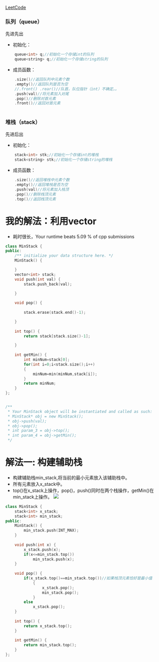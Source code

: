 [LeetCode](https://leetcode-cn.com/problems/min-stack/description/)

### 队列（queue）
 先进先出
- 初始化：
```C++
    queue<int> q;//初始化一个存储int的队列
    queue<string> q;//初始化一个存储string的队列
```
- 成员函数：
```C++
    .size()//返回队列中元素个数
    .empty()//返回队列是否为空
    //.front() .rear()//队首，队位指针（int）不确定。。
    .push(val)//将元素加入对尾
    .pop()//删除对首元素
    .front()//返回对首元素
    
```
### 堆栈（stack）
先进后出 
- 初始化：
```C++
    stack<int> stk;//初始化一个存储int的堆栈
    stack<string> stk;//初始化一个存储string的堆栈
```
- 成员函数：
```C++
    .size()//返回堆栈中元素个数
    .empty()//返回堆栈是否为空
    .push(val)//将元素加入栈顶
    .pop()//删除栈顶元素
    .top()//返回栈顶元素
```


    

# 我的解法：利用vector
- 耗时很长，Your runtime beats 5.09 % of cpp submissions

```C++
class MinStack {
public:
    /** initialize your data structure here. */
    MinStack() {

    }
    vector<int> stack;
    void push(int val) {
        stack.push_back(val);

    }
    
    void pop() {
        
        stack.erase(stack.end()-1);

    }
    
    int top() {
        return stack[stack.size()-1];

    }
    
    int getMin() {
        int minNum=stack[0];
        for(int i=0;i<stack.size();i++)
        {
            minNum=min(minNum,stack[i]);
        }
        return minNum;
    }
};


/**
 * Your MinStack object will be instantiated and called as such:
 * MinStack* obj = new MinStack();
 * obj->push(val);
 * obj->pop();
 * int param_3 = obj->top();
 * int param_4 = obj->getMin();
 */
```




# 解法一: 构建辅助栈

- 构建辅助栈min_stack,将当前的最小元素放入该辅助栈中。
- 所有元素放入x_stack中。
- top()在x_stack上操作，pop()，push()同时在两个栈操作，getMin()在min_stack上操作。
![](https://pic.leetcode-cn.com/28724fa9f92b6952f7fdaf8760edd1dea850b137c22df28751f1cdd4d2680992-155.gif)


```c++
class MinStack {
    stack<int> x_stack;
    stack<int> min_stack;
public:
    MinStack() {
        min_stack.push(INT_MAX);
    }
    
    void push(int x) {
        x_stack.push(x);
        if(x<=min_stack.top())
            min_stack.push(x);
    }
    
    void pop() {
        if(x_stack.top()==min_stack.top())//如果栈顶元素恰好是最小值
            {
                x_stack.pop();
                min_stack.pop();
            }
        else
            x_stack.pop();
    }
    
    int top() {
        return x_stack.top();
    }
    
    int getMin() {
        return min_stack.top();
    }
};





```

